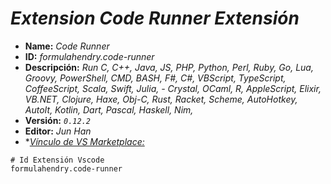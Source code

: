 <!-- Autor: Daniel Benjamin Perez Morales -->
<!-- GitHub: https://github.com/DanielBenjaminPerezMoralesDev13 -->
<!-- Gitlab: https://gitlab.com/DanielBenjaminPerezMoralesDev13 -->
<!-- Correo electrónico: danielperezdev@proton.me -->

# ***Extension Code Runner Extensión***

- **Name:** *Code Runner*
- **ID:** *formulahendry.code-runner*
- **Descripción:** *Run C, C++, Java, JS, PHP, Python, Perl, Ruby, Go, Lua, Groovy, PowerShell, CMD, BASH, F#, C#, VBScript, TypeScript, CoffeeScript, Scala, Swift, Julia, - Crystal, OCaml, R, AppleScript, Elixir, VB.NET, Clojure, Haxe, Obj-C, Rust, Racket, Scheme, AutoHotkey, AutoIt, Kotlin, Dart, Pascal, Haskell, Nim,*
- **Versión:** *`0.12.2`*
- **Editor:** *Jun Han*
- **[Vínculo de VS Marketplace:](https://marketplace.visualstudio.com/items?itemName=formulahendry.code-runner "https://marketplace.visualstudio.com/items?itemName=formulahendry.code-runner")*

```plaintext
# Id Extensión Vscode
formulahendry.code-runner
```
